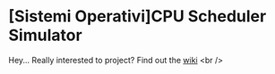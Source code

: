 # [Sistemi Operativi]CPU Scheduler Simulator

Hey... Really interested to project? Find out the [wiki]([https://github.com/FrancescoSpena/SO_project/wiki](https://github.com/FrancescoSpena/SO_project/wiki/%5BSistemi-Operativi%5DCPU-Scheduler-Simulator)) <br />


